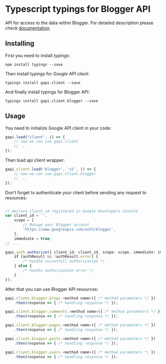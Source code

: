 # Typescript typings for Blogger API
API for access to the data within Blogger.
For detailed description please check [documentation](https://developers.google.com/blogger/docs/2.0/json/getting_started).

## Installing

First you need to install *typings*:
```
npm install typings --save 
```

Then install typings for *Google API client*:
```
typings install gapi.client --save 
```

And finally install typings for Blogger API:
```
typings install gapi.client.blogger --save 
```

## Usage

You need to initialize Google API client in your code:
```typescript
gapi.load("client", () => { 
    // now we can use gapi.client
    // ... 
});
```

Then load api client wrapper:
```typescript
gapi.client.load('blogger', 'v2', () => {
    // now we can use gapi.client.blogger
    // ... 
});
```

Don't forget to authenticate your client before sending any request to resources:
```typescript

// declare client_id registered in Google Developers Console
var client_id = '',
    scope = [     
        // Manage your Blogger account
        'https://www.googleapis.com/auth/blogger',
    ],
    immediate = true;
// ...

gapi.auth.authorize({ client_id: client_id, scope: scope, immediate: immediate }, authResult => {
    if (authResult && !authResult.error) {
        /* handle succesfull authorization */
    } else {
        /* handle authorization error */
    }
});            
```

After that you can use Blogger API resources:

```typescript
gapi.client.blogger.blogs.<method name>({ /* method parameters */ })
    .then(response => { /* handling response */ });

gapi.client.blogger.comments.<method name>({ /* method parameters */ })
    .then(response => { /* handling response */ });

gapi.client.blogger.pages.<method name>({ /* method parameters */ })
    .then(response => { /* handling response */ });

gapi.client.blogger.posts.<method name>({ /* method parameters */ })
    .then(response => { /* handling response */ });

gapi.client.blogger.users.<method name>({ /* method parameters */ })
    .then(response => { /* handling response */ });
```